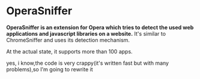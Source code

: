 OperaSniffer
============

**OperaSniffer is an extension for Opera which tries to detect the used web applications and javascript libraries on a website.**
It's similar to ChromeSniffer and uses its detection mechanism.

At the actual state, it supports more than 100 apps.

yes, i know,the code is very crappy(it's written fast but with many problems),so I'm going to rewrite it